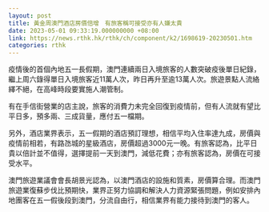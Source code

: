 ```yaml
---
layout: post
title: 黃金周澳門酒店房價倍增　有旅客稱可接受亦有人嫌太貴
date: 2023-05-01 09:33:19.000000000 +08:00
link: https://news.rthk.hk/rthk/ch/component/k2/1698619-20230501.htm
categories: rthk
---
```


疫情後的首個內地五一長假期，澳門連續兩日入境旅客的人數突破疫後單日紀錄，繼上周六錄得單日入境旅客近11萬人次，昨日再升至逾13萬人次。旅遊景點人流絡繹不絕，在高峰時段要實施人潮管制。

有在手信街營業的店主說，旅客的消費力未完全回復到疫情前，但有人流就有望比平日多，預多兩、三成貨量，應付五一檔期。

另外，酒店業界表示，五一假期的酒店預訂理想，相信平均入住率達九成，房價與疫情前相若，有路氹城的星級酒店，房價超過3000元一晚。有旅客認為，比平日貴以倍計並不值得，選擇提前一天到澳門，減低花費；亦有旅客認為，房價在可接受水平。

澳門旅遊業議會會長胡景光認為，以澳門酒店的設施和質素，房價算合理。而澳門旅遊業復蘇步伐比預期快，業界正努力協調和解決人力資源緊張問題，例如安排內地團客在五一假後段到澳門，分流自由行，相信業界有能力接待到澳門的客人。
